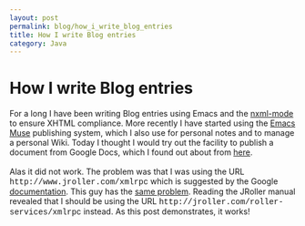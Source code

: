 ```yaml
---
layout: post
permalink: blog/how_i_write_blog_entries
title: How I write Blog entries
category: Java
---
```


<h1 id="cbt3">
How I write Blog entries

</h1>
For a long I have been writing Blog entries using Emacs and the <a title="nxml-mode" href="http://www.thaiopensource.com/nxml-mode/" id="han3">nxml-mode</a> to ensure XHTML compliance. More recently I have started using the <a title="Emacs Muse" href="http://mwolson.org/projects/EmacsMuse.html" id="s0.u">Emacs Muse</a> publishing system, which I also use for personal notes and to manage a personal Wiki. Today I thought I would try out the facility to publish a document from Google Docs, which I found out about from <a title="here" href="http://bavatuesdays.com/publishing-google-docs-to-your-blog/" id="kz-b">here</a>.<br id="qr8y"><br id="xq_8">Alas it did not work. The problem was that I was using the URL <span id="mz6g" style="font-family: Courier New;">http://www.jroller.com/xmlrpc</span> which is suggested by the Google <a title="documentation" href="View?docid=afwwtkhg6gn_aj8z6fsv5kx" id="abw9">documentation</a>. This guy has the <a title="same problem" href="http://groups.google.com/group/Something-in-Writely-is-Broken/browse_thread/thread/c9f1de36d39e589d/4d845d2031f40a69?lnk=gst&q=#4d845d2031f40a69" id="xn0.">same problem</a>. Reading the JRoller manual revealed that I should be using the URL <span id="e3dk" style="font-family: Courier New;">http://jroller.com/roller-services/xmlrpc</span> instead. As this post demonstrates, it works!
<br/><br/>
